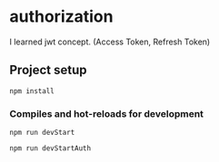 # authorization

I learned jwt concept. (Access Token, Refresh Token)

## Project setup

```
npm install
```

### Compiles and hot-reloads for development

```
npm run devStart
```

```
npm run devStartAuth
```
